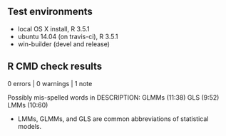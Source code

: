 ## Test environments
* local OS X install, R 3.5.1
* ubuntu 14.04 (on travis-ci), R 3.5.1
* win-builder (devel and release)

## R CMD check results

0 errors | 0 warnings | 1 note

Possibly mis-spelled words in DESCRIPTION:
  GLMMs (11:38)
  GLS (9:52)
  LMMs (10:60)
  
* LMMs, GLMMs, and GLS are common abbreviations of statistical models.